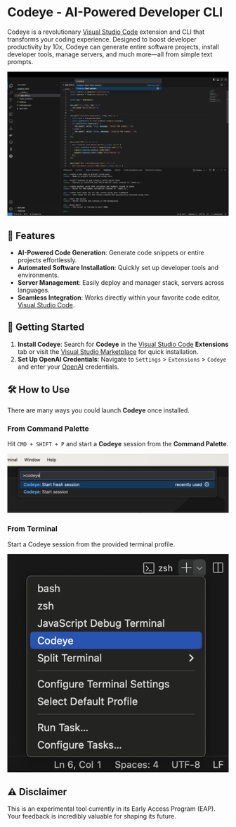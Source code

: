 # Codeye - AI-Powered Developer CLI

Codeye is a revolutionary [Visual Studio Code](https://code.visualstudio.com/) extension and CLI that transforms your coding experience. Designed to boost developer productivity by 10x, Codeye can generate entire software projects, install developer tools, manage servers, and much more—all from simple text prompts.

![Screenshot](https://raw.githubusercontent.com/codeye-ai/codeye-assets/main/images/usage.png)

## 🌟 Features

- **AI-Powered Code Generation**: Generate code snippets or entire projects effortlessly.
- **Automated Software Installation**: Quickly set up developer tools and environments.
- **Server Management**: Easily deploy and manager stack, servers across languages.
- **Seamless Integration**: Works directly within your favorite code editor, [Visual Studio Code](https://code.visualstudio.com/).

## 🚀 Getting Started

1. **Install Codeye**: Search for **Codeye** in the [Visual Studio Code](https://code.visualstudio.com/) **Extensions** tab or visit the [Visual Studio Marketplace](https://marketplace.visualstudio.com/items?itemName=codeye.codeye) for quick installation.
2. **Set Up OpenAI Credentials**: Navigate to `Settings` > `Extensions` > `Codeye` and enter your [OpenAI](https://openai.com/) credentials.

## 🛠️ How to Use

There are many ways you could launch **Codeye** once installed.

### From Command Palette

Hit `CMD + SHIFT + P` and start a **Codeye** session from the **Command Palette**.

![Command](https://raw.githubusercontent.com/codeye-ai/codeye-assets/main/images/command-palette.png)

### From Terminal

Start a Codeye session from the provided terminal profile.

![Terminal Profile](https://raw.githubusercontent.com/codeye-ai/codeye-assets/main/images/terminal-profile.png)

## ⚠️ Disclaimer

This is an experimental tool currently in its Early Access Program (EAP). Your feedback is incredibly valuable for shaping its future.
